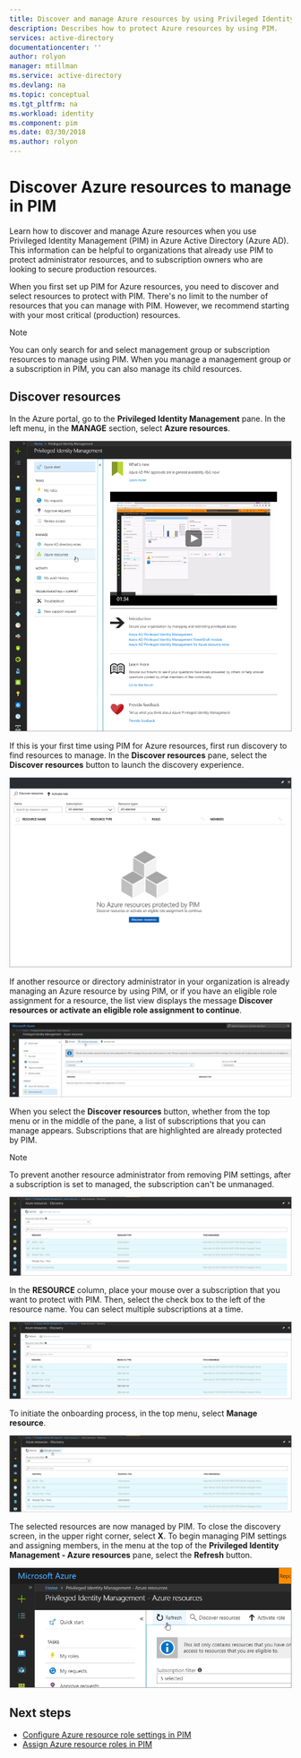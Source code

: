 ```yaml
---
title: Discover and manage Azure resources by using Privileged Identity Management | Microsoft Docs
description: Describes how to protect Azure resources by using PIM.
services: active-directory
documentationcenter: ''
author: rolyon
manager: mtillman
ms.service: active-directory
ms.devlang: na
ms.topic: conceptual
ms.tgt_pltfrm: na
ms.workload: identity
ms.component: pim
ms.date: 03/30/2018
ms.author: rolyon
---
```


# Discover Azure resources to manage in PIM

Learn how to discover and manage Azure resources when you use Privileged Identity Management (PIM) in Azure Active Directory (Azure AD). This information can be helpful to organizations that already use PIM to protect administrator resources, and to subscription owners who are looking to secure production resources.

When you first set up PIM for Azure resources, you need to discover and select resources to protect with PIM. There's no limit to the number of resources that you can manage with PIM. However, we recommend starting with your most critical (production) resources.

> [!NOTE]
> You can only search for and select management group or subscription resources to manage using PIM. When you manage a management group or a subscription in PIM, you can also manage its child resources.

## Discover resources

In the Azure portal, go to the **Privileged Identity Management** pane. In the left menu, in the **MANAGE** section, select **Azure resources**.

![The "Privileged Identity Management - Azure resources" pane](media/azure-pim-resource-rbac/aadpim_manage_azure_resources.png)

If this is your first time using PIM for Azure resources, first run discovery to find resources to manage. In the **Discover resources** pane, select the **Discover resources** button to launch the discovery experience.

![The "Discover resources" pane](media/azure-pim-resource-rbac/aadpim_first_run_discovery.png)

If another resource or directory administrator in your organization is already managing an Azure resource by using PIM, or if you have an eligible role assignment for a resource, the list view displays the message **Discover resources or activate an eligible role assignment to continue**. 

![The "Discover resources" button in the "Privileged Identity Manager - Azure resources" pane](media/azure-pim-resource-rbac/aadpim_discover_eligible_not_active.png)

When you select the **Discover resources** button, whether from the top menu or in the middle of the pane, a list of subscriptions that you can manage appears. Subscriptions that are highlighted are already protected by PIM.

> [!NOTE]
> To prevent another resource administrator from removing PIM settings, after a subscription is set to managed, the subscription can't be unmanaged.

![The "Azure resources - Discovery" pane](media/azure-pim-resource-rbac/aadpim_discovery_some_selected.png)

In the **RESOURCE** column, place your mouse over a subscription that you want to protect with PIM. Then, select the check box to the left of the resource name. You can select multiple subscriptions at a time.

![The list of resources in the "Azure resources - Discovery" pane](media/azure-pim-resource-rbac/aadpim_discovery_all_selected.png)

To initiate the onboarding process, in the top menu, select **Manage resource**.

![The "Manage resource" button in the "Azure resources - Discovery" pane](media/azure-pim-resource-rbac/aadpim_discovery_click_manage.png)

The selected resources are now managed by PIM. To close the discovery screen, in the upper right corner, select **X**. To begin managing PIM settings and assigning members, in the menu at the top of the **Privileged Identity Management - Azure resources** pane, select the **Refresh** button.

![The "Refresh" button in the top menu of the "Privileged Identity Management - Azure resources" pane](media/azure-pim-resource-rbac/aadpim_discovery_resources_refresh.png)

## Next steps

- [Configure Azure resource role settings in PIM](pim-resource-roles-configure-role-settings.md)
- [Assign Azure resource roles in PIM](pim-resource-roles-assign-roles.md)

